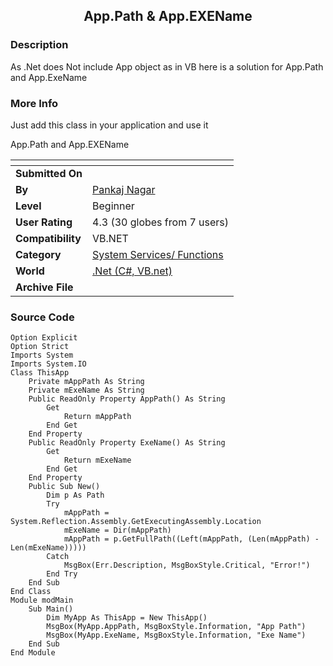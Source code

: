 ﻿<div align="center">

## App\.Path & App\.EXEName


</div>

### Description

As .Net does Not include App object as in VB here is a solution for App.Path and App.ExeName
 
### More Info
 
Just add this class in your application and use it

App.Path and App.EXEName


<span>             |<span>
---                |---
**Submitted On**   |
**By**             |[Pankaj Nagar](https://github.com/Planet-Source-Code/PSCIndex/blob/master/ByAuthor/pankaj-nagar.md)
**Level**          |Beginner
**User Rating**    |4.3 (30 globes from 7 users)
**Compatibility**  |VB\.NET
**Category**       |[System Services/ Functions](https://github.com/Planet-Source-Code/PSCIndex/blob/master/ByCategory/system-services-functions__10-23.md)
**World**          |[\.Net \(C\#, VB\.net\)](https://github.com/Planet-Source-Code/PSCIndex/blob/master/ByWorld/net-c-vb-net.md)
**Archive File**   |[](https://github.com/Planet-Source-Code/pankaj-nagar-app-path-app-exename__10-5/archive/master.zip)





### Source Code

```
Option Explicit
Option Strict
Imports System
Imports System.IO
Class ThisApp
	Private mAppPath As String
	Private mExeName As String
	Public ReadOnly Property AppPath() As String
		Get
			Return mAppPath
		End Get
	End Property
	Public ReadOnly Property ExeName() As String
		Get
			Return mExeName
		End Get
	End Property
	Public Sub New()
		Dim p As Path
		Try
			mAppPath = System.Reflection.Assembly.GetExecutingAssembly.Location
			mExeName = Dir(mAppPath)
			mAppPath = p.GetFullPath((Left(mAppPath, (Len(mAppPath) - Len(mExeName)))))
		Catch
			MsgBox(Err.Description, MsgBoxStyle.Critical, "Error!")
		End Try
	End Sub
End Class
Module modMain
	Sub Main()
		Dim MyApp As ThisApp = New ThisApp()
		MsgBox(MyApp.AppPath, MsgBoxStyle.Information, "App Path")
		MsgBox(MyApp.ExeName, MsgBoxStyle.Information, "Exe Name")
	End Sub
End Module
```

